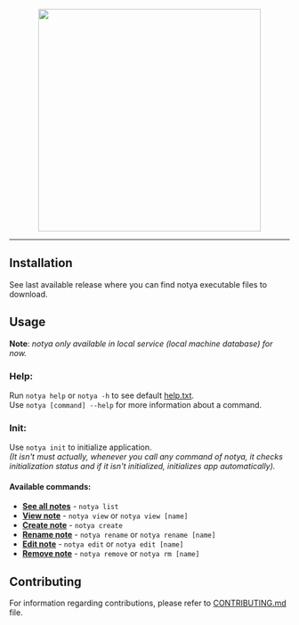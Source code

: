 <p align="center">
<img src="https://user-images.githubusercontent.com/59066341/136813272-a90861f4-1e6c-4a83-9a3b-18e01b99de34.png" width="400px">
</p>

---

## Installation
See last available release where you can find notya executable files to download.

## Usage 
**Note**: _notya only available in local service (local machine database) for now._

### Help:
Run `notya help` or `notya -h` to see default [help.txt](https://github.com/anonistas/notya/wiki/help.txt). <br>
Use `notya [command] --help` for more information about a command.


### Init: 
Use `notya init` to initialize application. <br/>
*(It isn't must actually, whenever you call any command of notya, it checks initialization status and if it isn't initialized, initializes app automatically).*

#### Available commands:
- **[See all notes](https://github.com/anonistas/notya/wiki/List)** - `notya list`
- **[View note](https://github.com/anonistas/notya/wiki/View)** - `notya view` or `notya view [name]`
- **[Create note](https://github.com/anonistas/notya/wiki/Create)** - `notya create`
- **[Rename note](https://github.com/anonistas/notya/wiki/Rename)** - `notya rename` or `notya rename [name]`
- **[Edit note](https://github.com/anonistas/notya/wiki/Edit)** - `notya edit` or `notya edit [name]`
- **[Remove note](https://github.com/anonistas/notya/wiki/Remove)** - `notya remove` or `notya rm [name]`

## Contributing
For information regarding contributions, please refer to [CONTRIBUTING.md](https://github.com/anonistas/notya/blob/develop/CONTRIBUTING.md) file.


